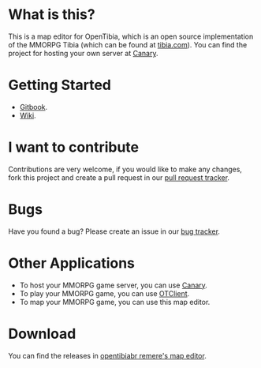 What is this?
=============

This is a map editor for OpenTibia, which is an open source implementation of the MMORPG Tibia (which can be found at [tibia.com](http://tibia.com)).
You can find the project for hosting your own server at [Canary](https://github.com/opentibiabr/canary).

Getting Started
=========
* [Gitbook](https://docs.opentibiabr.com/projects/remeres-map-editor).
* [Wiki](https://github.com/opentibiabr/remeres-map-editor/wiki).

I want to contribute
====================

Contributions are very welcome, if you would like to make any changes, fork this project and create a pull request in our [pull request tracker](https://github.com/opentibiabr/remeres-map-editor/pulls).

Bugs
======

Have you found a bug? Please create an issue in our [bug tracker](https://github.com/opentibiabr/remeres-map-editor/issues).

Other Applications
==========

* To host your MMORPG game server, you can use [Canary](https://github.com/opentibiabr/canary).
* To play your MMORPG game, you can use [OTClient](https://github.com/mehah/otclient).
* To map your MMORPG game, you can use this map editor.

Download
========

You can find the releases in [opentibiabr remere's map editor](https://github.com/opentibiabr/remeres-map-editor/releases).
